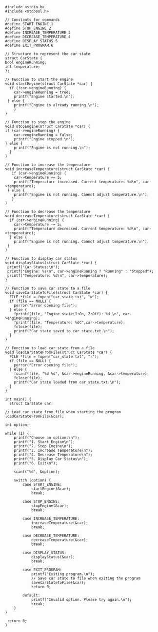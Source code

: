     #include <stdio.h>
    #include <stdbool.h>

    // Constants for commands
    #define START_ENGINE 1
    #define STOP_ENGINE 2
    #define INCREASE_TEMPERATURE 3
    #define DECREASE_TEMPERATURE 4
    #define DISPLAY_STATUS 5
    #define EXIT_PROGRAM 6

    // Structure to represent the car state
    struct CarState {
    bool engineRunning;
    int temperature;
    };

    // Function to start the engine
    void startEngine(struct CarState *car) {
      if (!car->engineRunning) {
        car->engineRunning = true;
        printf("Engine started.\n");
     } else {
        printf("Engine is already running.\n");
        }
    }

    // Function to stop the engine
    void stopEngine(struct CarState *car) {
    if (car->engineRunning) {
        car->engineRunning = false;
        printf("Engine stopped.\n");
    } else {
        printf("Engine is not running.\n");
      }
    }

    // Function to increase the temperature
    void increaseTemperature(struct CarState *car) {
       if (car->engineRunning) {
        car->temperature += 5;
        printf("Temperature increased. Current temperature: %d\n", car->temperature);
     } else {
        printf("Engine is not running. Cannot adjust temperature.\n");
       }
    }

    // Function to decrease the temperature
    void decreaseTemperature(struct CarState *car) {
      if (car->engineRunning) {
        car->temperature -= 5;
        printf("Temperature decreased. Current temperature: %d\n", car->temperature);
      } else {
        printf("Engine is not running. Cannot adjust temperature.\n");
     }
    }

    // Function to display car status
    void displayStatus(struct CarState *car) {
     printf("Car Status:\n");
     printf("Engine: %s\n", car->engineRunning ? "Running" : "Stopped");
     printf("Temperature: %d\n", car->temperature);
    }

    // Function to save car state to a file
    void saveCarStateToFile(struct CarState *car) {
      FILE *file = fopen("car_state.txt", "w");
      if (file == NULL) {
        perror("Error opening file");
      } else {
        fprintf(file, "Engine state(1:On, 2:Off): %d \n", car->engineRunning);
        fprintf(file, "Temperature: %dC",car->temperature);
        fclose(file);
        printf("Car state saved to car_state.txt.\n");
      }
    }

    // Function to load car state from a file
    void loadCarStateFromFile(struct CarState *car) {
      FILE *file = fopen("car_state.txt", "r");
      if (file == NULL) {
        perror("Error opening file");
      } else {
        fscanf(file, "%d %d", &car->engineRunning, &car->temperature);
        fclose(file);
        printf("Car state loaded from car_state.txt.\n");
      }
    }

    int main() {
      struct CarState car;

    // Load car state from file when starting the program
    loadCarStateFromFile(&car);

    int option;

    while (1) {
        printf("Choose an option:\n");
        printf("1. Start Engine\n");
        printf("2. Stop Engine\n");
        printf("3. Increase Temperature\n");
        printf("4. Decrease Temperature\n");
        printf("5. Display Car Status\n");
        printf("6. Exit\n");

        scanf("%d", &option);

        switch (option) {
            case START_ENGINE:
                startEngine(&car);
                break;

            case STOP_ENGINE:
                stopEngine(&car);
                break;

            case INCREASE_TEMPERATURE:
                increaseTemperature(&car);
                break;

            case DECREASE_TEMPERATURE:
                decreaseTemperature(&car);
                break;

            case DISPLAY_STATUS:
                displayStatus(&car);
                break;

            case EXIT_PROGRAM:
                printf("Exiting program.\n");
                // Save car state to file when exiting the program
                saveCarStateToFile(&car);
                return 0;

            default:
                printf("Invalid option. Please try again.\n");
                break;
        }
    }

     return 0;
    }
